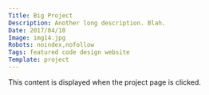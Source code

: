 ```yaml
---
Title: Big Project
Description: Another long description. Blah.
Date: 2017/04/10
Image: img14.jpg
Robots: noindex,nofollow
Tags: featured code design website
Template: project
---
```


This content is displayed when the project page is clicked.